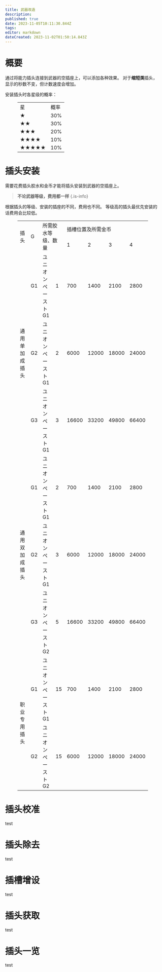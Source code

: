 ```yaml
---
title: 武器改造
description: 
published: true
date: 2023-11-05T10:11:30.844Z
tags: 
editor: markdown
dateCreated: 2023-11-02T01:50:14.843Z
---
```


# 概要
通过将能力插头连接到武器的空插座上，可以添加各种效果。
对于**缩短类**插头，显示的秒数不变，但计数速度会增加。

安装插头时各星级的概率：
<figure class="table" style="text-align:center;">
  <table>
    <tbody>
      <tr>
        <td>星</td>
        <td>概率</td>
      </tr>
      <tr>
        <td>★</td>
        <td>30%</td>
      </tr>
      <tr>
        <td>★★</td>
        <td>30%</td>
      </tr>
      <tr>
        <td>★★★</td>
        <td>20%</td>
      </tr>
      <tr>
        <td>★★★★</td>
        <td>10%</td>
      </tr>
      <tr>
        <td>★★★★★</td>
        <td>10%</td>
      </tr>
    </tbody>
  </table>
</figure>

# 插头安装
需要花费插头胶水和金币才能将插头安装到武器的空插座上。
> **不论武器等级，费用都一样**
{.is-info}

根据插头的等级、安装的插座的不同，费用也不同。
等级高的插头最优先安装的话费用会比较低。
<figure class="table" style="text-align:center;">
  <table>
    <tbody>
      <tr>
        <td rowspan="2">插头</td>
        <td rowspan="2">G</td>
        <td colspan="2" rowspan="2">所需胶水等级、数量</td>
        <td colspan="4">插槽位置及所需金币</td>
      </tr>
      <tr>
        <td>1</td>
        <td>2</td>
        <td>3</td>
        <td>4</td>
      </tr>
      <tr>
        <td rowspan="3">通用单加成插头</td>
        <td>G1</td>
        <td>ユニオンペーストG1</td>
        <td>1</td>
        <td>700</td>
        <td>1400</td>
        <td>2100</td>
        <td>2800</td>
      </tr>
      <tr>
        <td>G2</td>
        <td>ユニオンペーストG1</td>
        <td>2</td>
        <td>6000</td>
        <td>12000</td>
        <td>18000</td>
        <td>24000</td>
      </tr>
      <tr>
        <td>G3</td>
        <td>ユニオンペーストG1</td>
        <td>3</td>
        <td>16600</td>
        <td>33200</td>
        <td>49800</td>
        <td>66400</td>
      </tr>
      <tr>
        <td rowspan="3">通用双加成插头</td>
        <td>G1</td>
        <td>ユニオンペーストG1</td>
        <td>2</td>
        <td>700</td>
        <td>1400</td>
        <td>2100</td>
        <td>2800</td>
      </tr>
      <tr>
        <td>G2</td>
        <td>ユニオンペーストG1</td>
        <td>3</td>
        <td>6000</td>
        <td>12000</td>
        <td>18000</td>
        <td>24000</td>
      </tr>
      <tr>
        <td>G3</td>
        <td>ユニオンペーストG2</td>
        <td>5</td>
        <td>16600</td>
        <td>33200</td>
        <td>49800</td>
        <td>66400</td>
      </tr>
      <tr>
        <td rowspan="2">职业专用插头</td>
        <td>G1</td>
        <td>ユニオンペーストG1</td>
        <td>15</td>
        <td>700</td>
        <td>1400</td>
        <td>2100</td>
        <td>2800</td>
      </tr>
      <tr>
        <td>G2</td>
        <td>ユニオンペーストG2</td>
        <td>15</td>
        <td>6000</td>
        <td>12000</td>
        <td>18000</td>
        <td>24000</td>
      </tr>
    </tbody>
  </table>
</figure>

# 插头校准
test

# 插头除去
test

# 插槽增设
test

# 插头获取
test

# 插头一览
test